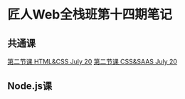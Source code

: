 # 匠人Web全栈班第十四期笔记
## 共通课
[第二节课 HTML&CSS July 20](02-HTML&CSS.md)
[第二节课 CSS&SAAS July 20](03-CSS&SAAS.md)

## Node.js课